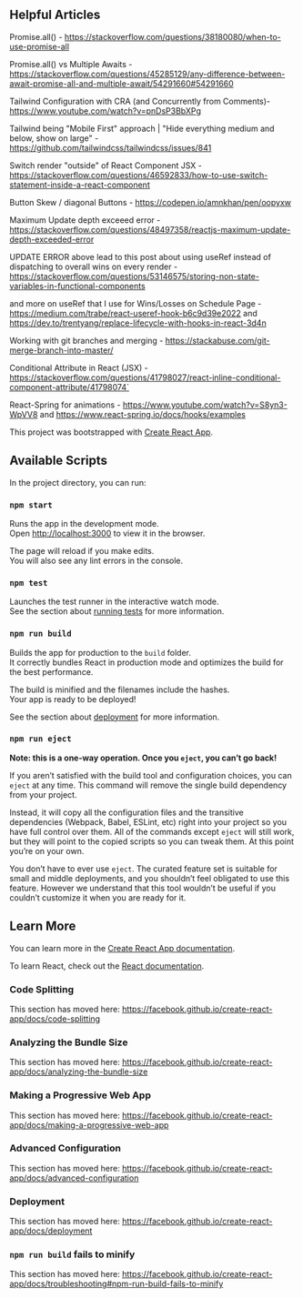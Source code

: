 ## Helpful Articles

Promise.all() - https://stackoverflow.com/questions/38180080/when-to-use-promise-all

Promise.all() vs Multiple Awaits - https://stackoverflow.com/questions/45285129/any-difference-between-await-promise-all-and-multiple-await/54291660#54291660

Tailwind Configuration with CRA (and Concurrently from Comments)- https://www.youtube.com/watch?v=pnDsP3BbXPg

Tailwind being "Mobile First" approach | "Hide everything medium and below, show on large" - https://github.com/tailwindcss/tailwindcss/issues/841

Switch render "outside" of React Component JSX - https://stackoverflow.com/questions/46592833/how-to-use-switch-statement-inside-a-react-component

Button Skew / diagonal Buttons - https://codepen.io/amnkhan/pen/oopyxw

Maximum Update depth exceeed error - https://stackoverflow.com/questions/48497358/reactjs-maximum-update-depth-exceeded-error

UPDATE ERROR above lead to this post about using useRef instead of dispatching to overall wins on every render - https://stackoverflow.com/questions/53146575/storing-non-state-variables-in-functional-components

and more on useRef that I use for Wins/Losses on Schedule Page - https://medium.com/trabe/react-useref-hook-b6c9d39e2022 and https://dev.to/trentyang/replace-lifecycle-with-hooks-in-react-3d4n

Working with git branches and merging - https://stackabuse.com/git-merge-branch-into-master/

Conditional Attribute in React (JSX) - https://stackoverflow.com/questions/41798027/react-inline-conditional-component-attribute/41798074`

React-Spring for animations - https://www.youtube.com/watch?v=S8yn3-WpVV8 and https://www.react-spring.io/docs/hooks/examples

This project was bootstrapped with [Create React App](https://github.com/facebook/create-react-app).

## Available Scripts

In the project directory, you can run:

### `npm start`

Runs the app in the development mode.<br />
Open [http://localhost:3000](http://localhost:3000) to view it in the browser.

The page will reload if you make edits.<br />
You will also see any lint errors in the console.

### `npm test`

Launches the test runner in the interactive watch mode.<br />
See the section about [running tests](https://facebook.github.io/create-react-app/docs/running-tests) for more information.

### `npm run build`

Builds the app for production to the `build` folder.<br />
It correctly bundles React in production mode and optimizes the build for the best performance.

The build is minified and the filenames include the hashes.<br />
Your app is ready to be deployed!

See the section about [deployment](https://facebook.github.io/create-react-app/docs/deployment) for more information.

### `npm run eject`

**Note: this is a one-way operation. Once you `eject`, you can’t go back!**

If you aren’t satisfied with the build tool and configuration choices, you can `eject` at any time. This command will remove the single build dependency from your project.

Instead, it will copy all the configuration files and the transitive dependencies (Webpack, Babel, ESLint, etc) right into your project so you have full control over them. All of the commands except `eject` will still work, but they will point to the copied scripts so you can tweak them. At this point you’re on your own.

You don’t have to ever use `eject`. The curated feature set is suitable for small and middle deployments, and you shouldn’t feel obligated to use this feature. However we understand that this tool wouldn’t be useful if you couldn’t customize it when you are ready for it.

## Learn More

You can learn more in the [Create React App documentation](https://facebook.github.io/create-react-app/docs/getting-started).

To learn React, check out the [React documentation](https://reactjs.org/).

### Code Splitting

This section has moved here: https://facebook.github.io/create-react-app/docs/code-splitting

### Analyzing the Bundle Size

This section has moved here: https://facebook.github.io/create-react-app/docs/analyzing-the-bundle-size

### Making a Progressive Web App

This section has moved here: https://facebook.github.io/create-react-app/docs/making-a-progressive-web-app

### Advanced Configuration

This section has moved here: https://facebook.github.io/create-react-app/docs/advanced-configuration

### Deployment

This section has moved here: https://facebook.github.io/create-react-app/docs/deployment

### `npm run build` fails to minify

This section has moved here: https://facebook.github.io/create-react-app/docs/troubleshooting#npm-run-build-fails-to-minify
